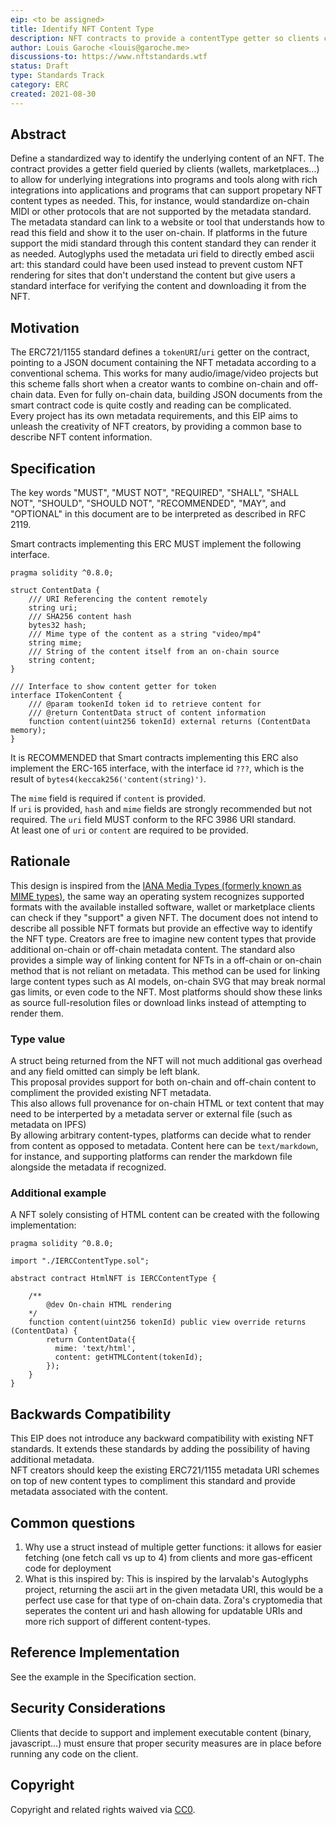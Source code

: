 ```yaml
---
eip: <to be assigned>
title: Identify NFT Content Type
description: NFT contracts to provide a contentType getter so clients can identify the type of NFT and how to fetch metadata
author: Louis Garoche <louis@garoche.me>
discussions-to: https://www.nftstandards.wtf
status: Draft
type: Standards Track
category: ERC
created: 2021-08-30
---
```


## Abstract
Define a standardized way to identify the underlying content of an NFT. The contract provides a getter field queried by clients (wallets, marketplaces...) to allow for underlying integrations into programs and tools along with rich integrations into applications and programs that can support propetary NFT content types as needed. This, for instance, would standardize on-chain MIDI or other protocols that are not supported by the metadata standard. The metadata standard can link to a website or tool that understands how to read this field and show it to the user on-chain. If platforms in the future support the midi standard through this content standard they can render it as needed. Autoglyphs used the metadata uri field to directly embed ascii art: this standard could have been used instead to prevent custom NFT rendering for sites that don't understand the content but give users a standard interface for verifying the content and downloading it from the NFT.

## Motivation
The ERC721/1155 standard defines a `tokenURI`/`uri` getter on the contract, pointing to a JSON document containing the NFT metadata according to a conventional schema. This works for many audio/image/video projects but this scheme falls short when a creator wants to combine on-chain and off-chain data. Even for fully on-chain data, building JSON documents from the smart contract code is quite costly and reading can be complicated. <br>
Every project has its own metadata requirements, and this EIP aims to unleash the creativity of NFT creators, by providing a common base to describe NFT content information.<br>

## Specification
The key words "MUST", "MUST NOT", "REQUIRED", "SHALL", "SHALL NOT", "SHOULD", "SHOULD NOT", "RECOMMENDED", "MAY", and "OPTIONAL" in this document are to be interpreted as described in RFC 2119.<br>

Smart contracts implementing this ERC MUST implement the following interface.

```solidity
pragma solidity ^0.8.0;

struct ContentData {
    /// URI Referencing the content remotely
    string uri;
    /// SHA256 content hash
    bytes32 hash;
    /// Mime type of the content as a string "video/mp4"
    string mime;
    /// String of the content itself from an on-chain source
    string content;
}

/// Interface to show content getter for token
interface ITokenContent {
    /// @param tookenId token id to retrieve content for
    /// @return ContentData struct of content information
    function content(uint256 tokenId) external returns (ContentData memory);
}
```

It is RECOMMENDED that Smart contracts implementing this ERC also implement the ERC-165 interface, with the interface id ```???```, which is the result of ```bytes4(keccak256('content(string)')```.

The `mime` field is required if `content` is provided.<br>
If `uri` is provided, `hash` and `mime` fields are strongly recommended but not required. The `uri` field MUST conform to the RFC 3986 URI standard.<br>
At least one of `uri` or `content` are required to be provided.<br>

## Rationale
This design is inspired from the [IANA Media Types (formerly known as MIME types)](https://www.iana.org/assignments/media-types/media-types.xhtml), the same way an operating system recognizes supported formats with the available installed software, wallet or marketplace clients can check if they "support" a given NFT. The document does not intend to describe all possible NFT formats but provide an effective way to identify the NFT type. Creators are free to imagine new content types that provide additional on-chain or off-chain metadata content. The standard also provides a simple way of linking content for NFTs in a off-chain or on-chain method that is not reliant on metadata. This method can be used for linking large content types such as AI models, on-chain SVG that may break normal gas limits, or even code to the NFT. Most platforms should show these links as source full-resolution files or download links instead of attempting to render them.

### Type value
A struct being returned from the NFT will not much additional gas overhead and any field omitted can simply be left blank.<br>
    This proposal provides support for both on-chain and off-chain content to compliment the provided existing NFT metadata.<br>
    This also allows full provenance for on-chain HTML or text content that may need to be interperted by a metadata server or external file (such as metadata on IPFS)<br>
    By allowing arbitrary content-types, platforms can decide what to render from content as opposed to metadata. Content here can be `text/markdown`, for instance, and supporting platforms can render the markdown file alongside the metadata if recognized.

### Additional example
A NFT solely consisting of HTML content can be created with the following implementation:
```solidity
pragma solidity ^0.8.0;

import "./IERCContentType.sol";

abstract contract HtmlNFT is IERCContentType {
    
    /**
        @dev On-chain HTML rendering
    */
    function content(uint256 tokenId) public view override returns (ContentData) {
        return ContentData({
          mime: 'text/html',
          content: getHTMLContent(tokenId);
        });
    }
}
```
## Backwards Compatibility
This EIP does not introduce any backward compatibility with existing NFT standards. It extends these standards by adding the possibility of having additional metadata.<br>
NFT creators should keep the existing ERC721/1155 metadata URI schemes on top of new content types to compliment this standard and provide metadata associated with the content.
    
## Common questions
1. Why use a struct instead of multiple getter functions: it allows for easier fetching (one fetch call vs up to 4) from clients and more gas-efficent code for deployment
2. What is this inspired by: This is inspired by the larvalab's Autoglyphs project, returning the ascii art in the given metadata URI, this would be a perfect use case for that type of on-chain data. Zora's cryptomedia that seperates the content uri and hash allowing for updatable URIs and more rich support of different content-types.

## Reference Implementation
See the example in the Specification section.

## Security Considerations
Clients that decide to support and implement executable content (binary, javascript...) must ensure that proper security measures are in place before running any code on the client.

## Copyright
Copyright and related rights waived via [CC0](https://creativecommons.org/publicdomain/zero/1.0/).
